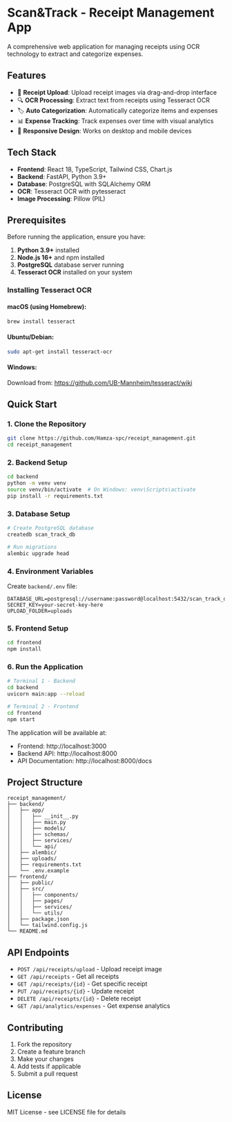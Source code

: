 # Scan&Track - Receipt Management App

A comprehensive web application for managing receipts using OCR technology to extract and categorize expenses.

## Features

- 📸 **Receipt Upload**: Upload receipt images via drag-and-drop interface
- 🔍 **OCR Processing**: Extract text from receipts using Tesseract OCR
- 🏷️ **Auto Categorization**: Automatically categorize items and expenses
- 📊 **Expense Tracking**: Track expenses over time with visual analytics
- 📱 **Responsive Design**: Works on desktop and mobile devices

## Tech Stack

- **Frontend**: React 18, TypeScript, Tailwind CSS, Chart.js
- **Backend**: FastAPI, Python 3.9+
- **Database**: PostgreSQL with SQLAlchemy ORM
- **OCR**: Tesseract OCR with pytesseract
- **Image Processing**: Pillow (PIL)

## Prerequisites

Before running the application, ensure you have:

1. **Python 3.9+** installed
2. **Node.js 16+** and npm installed
3. **PostgreSQL** database server running
4. **Tesseract OCR** installed on your system

### Installing Tesseract OCR

#### macOS (using Homebrew):

```bash
brew install tesseract
```

#### Ubuntu/Debian:

```bash
sudo apt-get install tesseract-ocr
```

#### Windows:

Download from: https://github.com/UB-Mannheim/tesseract/wiki

## Quick Start

### 1. Clone the Repository

```bash
git clone https://github.com/Hamza-spc/receipt_management.git
cd receipt_management
```

### 2. Backend Setup

```bash
cd backend
python -m venv venv
source venv/bin/activate  # On Windows: venv\Scripts\activate
pip install -r requirements.txt
```

### 3. Database Setup

```bash
# Create PostgreSQL database
createdb scan_track_db

# Run migrations
alembic upgrade head
```

### 4. Environment Variables

Create `backend/.env` file:

```env
DATABASE_URL=postgresql://username:password@localhost:5432/scan_track_db
SECRET_KEY=your-secret-key-here
UPLOAD_FOLDER=uploads
```

### 5. Frontend Setup

```bash
cd frontend
npm install
```

### 6. Run the Application

```bash
# Terminal 1 - Backend
cd backend
uvicorn main:app --reload

# Terminal 2 - Frontend
cd frontend
npm start
```

The application will be available at:

- Frontend: http://localhost:3000
- Backend API: http://localhost:8000
- API Documentation: http://localhost:8000/docs

## Project Structure

```
receipt_management/
├── backend/
│   ├── app/
│   │   ├── __init__.py
│   │   ├── main.py
│   │   ├── models/
│   │   ├── schemas/
│   │   ├── services/
│   │   └── api/
│   ├── alembic/
│   ├── uploads/
│   ├── requirements.txt
│   └── .env.example
├── frontend/
│   ├── public/
│   ├── src/
│   │   ├── components/
│   │   ├── pages/
│   │   ├── services/
│   │   └── utils/
│   ├── package.json
│   └── tailwind.config.js
└── README.md
```

## API Endpoints

- `POST /api/receipts/upload` - Upload receipt image
- `GET /api/receipts` - Get all receipts
- `GET /api/receipts/{id}` - Get specific receipt
- `PUT /api/receipts/{id}` - Update receipt
- `DELETE /api/receipts/{id}` - Delete receipt
- `GET /api/analytics/expenses` - Get expense analytics

## Contributing

1. Fork the repository
2. Create a feature branch
3. Make your changes
4. Add tests if applicable
5. Submit a pull request

## License

MIT License - see LICENSE file for details
